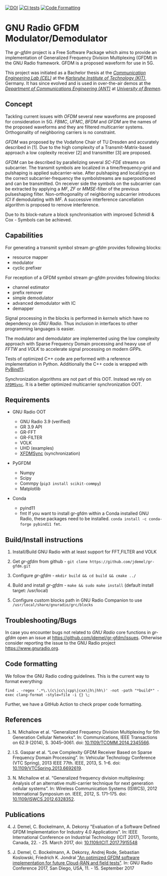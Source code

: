 [![DOI](https://zenodo.org/badge/59550080.svg)](https://zenodo.org/badge/latestdoi/59550080)
[![CI tests](https://github.com/jdemel/gr-gfdm/actions/workflows/run-test.yml/badge.svg)](https://github.com/jdemel/gr-gfdm/actions/workflows/run-test.yml)
[![Code Formatting](https://github.com/jdemel/gr-gfdm/actions/workflows/check-formatting.yml/badge.svg)](https://github.com/jdemel/gr-gfdm/actions/workflows/check-formatting.yml)

GNU Radio GFDM Modulator/Demodulator
================

The *gr-gfdm* project is a Free Software Package which aims to provide an implementation of Generalized Frequency Division Multiplexing (GFDM) in the GNU Radio framework. GFDM is a proposed waveform for use in 5G.

This project was initiated as a Bachelor thesis at the [*Communication Engineering Lab (CEL)*](http://www.cel.kit.edu) at the [*Karlsruhe Institute of Technology (KIT)*](https://www.kit.edu/), Germany.
It has since evolved and is used in over-the-air demos at the [*Department of Communications Engineering (ANT)*](https://www.ant.uni-bremen.de) at [*University of Bremen*](https://uni-bremen.de).

Concept
-------------
Tackling current issues with *OFDM* several new waveforms are proposed for consideration in 5G. *FBMC*, *UFMC*, *BFDM* and *GFDM* are the names of the proposed waveforms and they are filtered multicarrier systems. Orthogonality of neighboring carriers is no constraint.

*GFDM* was proposed by the Vodafone Chair of TU Dresden and accurately described in [1]. Due to the high complexity of a Transmit-Matrix-based approach a low coplexity receiver [2] and transmitter [3] are proposed.

*GFDM* can be described by parallelizing several *SC-FDE* streams on subcarrier. The transmit symbols are localized in a time/frequency-grid and pulshaping is applied subcarrier-wise. After pulshaping and localizing on the correct subcarrier-frequency the symbolstreams are superpositioned and can be transmitted. On receiver side the symbols on the subcarrier can be extracted by applying a *MF*, *ZF* or *MMSE*-filter of the previous pulseshaping filter. Non-orthogonality of neighboring subcarrier introduces *ICI* if demodulating with *MF*. A successive interference cancellation algorithm is proposed to remove interference.

Due to its block-nature a block synchronisation with improved Schmidl & Cox - Symbols can be achieved.

Capabilities
-------------

For generating a transmit symbol stream *gr-gfdm* provides following blocks:

- resource mapper
- modulator
- cyclic prefixer

For reception of a GFDM symbol stream *gr-gfdm* provides following blocks:

- channel estimator
- prefix remover
- simple demodulator
- advanced demodulator with IC
- demapper

Signal processing in the blocks is performed in *kernels* which have no dependency on *GNU Radio*. Thus inclusion in interfaces to other programming languages is easier.

The modulator and demodulator are implemented using the low complexity approach with Sparse Frequency Domain processing and heavy use of *FFTW* and *VOLK* to accelerate signal processing on modern *GPP*s.

Tests of optimized C++ code are performed with a reference implementation in Python.
Additionally the C++ code is wrapped with [PyBind11](https://github.com/pybind/pybind11).

Synchronization algorithms are not part of this OOT. Instead we rely on [`XFDMSync`](https://github.com/jdemel/XFDMSync). It is a better optimized multicarrier synchronization OOT.

Requirements
------------
- GNU Radio OOT
  - GNU Radio 3.9 (verified)
  - GR 3.9 API
  - GR-FFT
  - GR-FILTER
  - VOLK
  - UHD (examples)
  - [XFDMSync](https://github.com/jdemel/XFDMSync) (synchronization)

- PyGFDM
  - Numpy
  - Scipy
  - Commpy (`pip3 install scikit-commpy`)
  - Matplotlib

- Conda
  - pyind11
  - fmt
If you want to install gr-gfdm within a Conda installed GNU Radio, these packages need to be installed.
`conda install -c conda-forge pybind11 fmt`.

Build/Install instructions
------------------------------------

1. Install/Build GNU Radio with at least support for FFT,FILTER and VOLK

2. Get *gr-gfdm* from github - `git clone https://github.com/jdemel/gr-gfdm.git`

3. Configure *gr-gfdm* - `mkdir build && cd build && cmake ../`

4. Build and install *gr-gfdm* - `make && sudo make install` (default install target: /usr/local)

5. Configure custom blocks path in GNU Radio Companion to use `/usr/local/share/gnuradio/grc/blocks`

Troubleshooting/Bugs
------------------------------------

In case you encounter bugs not related to *GNU Radio* core functions in *gr-gfdm* open an issue at <https://github.com/jdemel/gr-gfdm/issues>.
Otherwise consider reporting the issue to the GNU Radio project <https://www.gnuradio.org>.

Code formatting
--------
We follow the GNU Radio coding guidelines. This is the current way to format everything:

`find . -regex '.*\.\(c\|cc\|cpp\|cxx\|h\|hh\)' -not -path "*build*" -exec clang-format -style=file -i {} \;`

Further, we have a GitHub Action to check proper code formatting.

References
-------------
1. N. Michailow et al. “Generalized Frequency Division Multiplexing for 5th Generation Cellular Networks”. In: Communications, IEEE Transactions on 62.9 (2014), S. 3045–3061. doi: [10.1109/TCOMM.2014.2345566](https://doi.org/10.1109/TCOMM.2014.2345566).

2. I.S. Gaspar et al. “Low Complexity GFDM Receiver Based on Sparse Frequency Domain Processing”. In: Vehicular Technology Conference (VTC Spring), 2013 IEEE 77th. IEEE, 2013, S. 1–6. doi: [10.1109/VTCSpring.2013.6692619](https://doi.org/10.1109/VTCSpring.2013.6692619).

3. N. Michailow et al. “Generalized frequency division multiplexing: Analysis of an alternative multi-carrier technique for next generation cellular systems”. In: Wireless Communication Systems (ISWCS), 2012 International Symposium on. IEEE, 2012, S. 171–175. doi: [10.1109/ISWCS.2012.6328352](https://doi.org/10.1109/ISWCS.2012.6328352).

Publications
-------------
4. J. Demel, C. Bockelmann, A. Dekorsy "Evaluation of a Software Defined GFDM Implementation for Industry 4.0 Applications". In: IEEE International Conference on Industrial Technology (ICIT 2017), Toronto, Canada, 22. - 25. March 2017, doi: [10.1109/ICIT.2017.7915548](https://doi.org/10.1109/ICIT.2017.7915548)

5. J. Demel, C. Bockelmann, A. Dekorsy, Andrej Rode, Sebastian Koslowski, Friedrich K. Jondral ["An optimized GFDM software implementation for future Cloud-RAN and field tests"](https://pubs.gnuradio.org/index.php/grcon/article/view/23/17). In: GNU Radio Conference 2017, San Diego, USA, 11. - 15. September 2017
